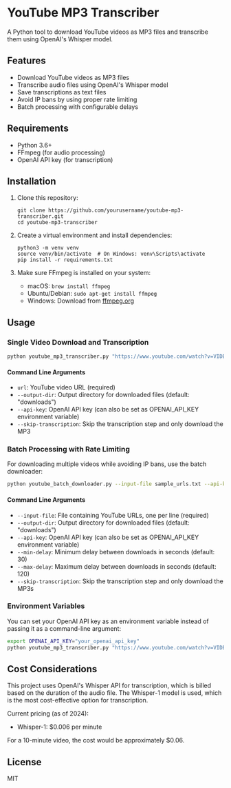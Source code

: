 # YouTube MP3 Transcriber

A Python tool to download YouTube videos as MP3 files and transcribe them using OpenAI's Whisper model.

## Features

- Download YouTube videos as MP3 files
- Transcribe audio files using OpenAI's Whisper model
- Save transcriptions as text files
- Avoid IP bans by using proper rate limiting
- Batch processing with configurable delays

## Requirements

- Python 3.6+
- FFmpeg (for audio processing)
- OpenAI API key (for transcription)

## Installation

1. Clone this repository:
   ```
   git clone https://github.com/yourusername/youtube-mp3-transcriber.git
   cd youtube-mp3-transcriber
   ```

2. Create a virtual environment and install dependencies:
   ```
   python3 -m venv venv
   source venv/bin/activate  # On Windows: venv\Scripts\activate
   pip install -r requirements.txt
   ```

3. Make sure FFmpeg is installed on your system:
   - macOS: `brew install ffmpeg`
   - Ubuntu/Debian: `sudo apt-get install ffmpeg`
   - Windows: Download from [ffmpeg.org](https://ffmpeg.org/download.html)

## Usage

### Single Video Download and Transcription

```bash
python youtube_mp3_transcriber.py "https://www.youtube.com/watch?v=VIDEO_ID" --api-key "your_openai_api_key"
```

#### Command Line Arguments

- `url`: YouTube video URL (required)
- `--output-dir`: Output directory for downloaded files (default: "downloads")
- `--api-key`: OpenAI API key (can also be set as OPENAI_API_KEY environment variable)
- `--skip-transcription`: Skip the transcription step and only download the MP3

### Batch Processing with Rate Limiting

For downloading multiple videos while avoiding IP bans, use the batch downloader:

```bash
python youtube_batch_downloader.py --input-file sample_urls.txt --api-key "your_openai_api_key"
```

#### Command Line Arguments

- `--input-file`: File containing YouTube URLs, one per line (required)
- `--output-dir`: Output directory for downloaded files (default: "downloads")
- `--api-key`: OpenAI API key (can also be set as OPENAI_API_KEY environment variable)
- `--min-delay`: Minimum delay between downloads in seconds (default: 30)
- `--max-delay`: Maximum delay between downloads in seconds (default: 120)
- `--skip-transcription`: Skip the transcription step and only download the MP3s

### Environment Variables

You can set your OpenAI API key as an environment variable instead of passing it as a command-line argument:

```bash
export OPENAI_API_KEY="your_openai_api_key"
python youtube_mp3_transcriber.py "https://www.youtube.com/watch?v=VIDEO_ID"
```

## Cost Considerations

This project uses OpenAI's Whisper API for transcription, which is billed based on the duration of the audio file. The Whisper-1 model is used, which is the most cost-effective option for transcription.

Current pricing (as of 2024):
- Whisper-1: $0.006 per minute

For a 10-minute video, the cost would be approximately $0.06.

## License

MIT 